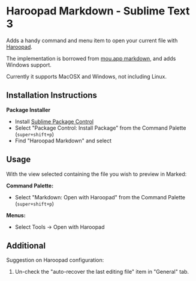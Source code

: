
# Haroopad Markdown - Sublime Text 3

Adds a handy command and menu item to open your current file with [Haroopad](http://pad.haroopress.com/).

The implementation is borrowed from [mou.app markdown](https://github.com/rwoody/mou-markdown-sublime), and adds Windows support.

Currently it supports MacOSX and Windows, not including Linux.

## Installation Instructions

**Package Installer**

* Install [Sublime Package Control](http://wbond.net/sublime_packages/package_control)
* Select "Package Control: Install Package" from the Command Palette (`super+shift+p`)
* Find "Haroopad Markdown" and select

## Usage

With the view selected containing the file you wish to preview in Marked:

**Command Palette:**

* Select "Markdown: Open with Haroopad" from the Command Palette (`super+shift+p`)

**Menus:**

* Select Tools → Open with Haroopad

## Additional
Suggestion on Haroopad configuration:
1. Un-check the "auto-recover the last editing file" item in "General" tab.
